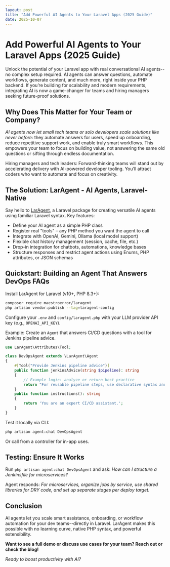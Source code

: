 ```yaml
---
layout: post
title: "Add Powerful AI Agents to Your Laravel Apps (2025 Guide)"
date: 2025-10-07
---
```


# Add Powerful AI Agents to Your Laravel Apps (2025 Guide)

Unlock the potential of your Laravel app with real conversational AI agents--no complex setup required. AI agents can answer questions, automate workflows, generate content, and much more, right inside your PHP backend. If you’re building for scalability and modern requirements, integrating AI is now a game-changer for teams and hiring managers seeking future-proof solutions.

## Why Does This Matter for Your Team or Company?

*AI agents now let small tech teams or solo developers scale solutions like never before*: they automate answers for users, speed up onboarding, reduce repetitive support work, and enable truly smart workflows. This empowers your team to focus on building value, not answering the same old questions or sifting through endless documentation. 

Hiring managers and tech leaders: Forward-thinking teams will stand out by accelerating delivery with AI-powered developer tooling. You’ll attract coders who want to automate and focus on creativity.

## The Solution: LarAgent - AI Agents, Laravel-Native

Say hello to [LarAgent](https://github.com/maestroerror/laragent), a Laravel package for creating versatile AI agents using familiar Laravel syntax. Key features:

- Define your AI agent as a simple PHP class
- Register real "tools" – any PHP method you want the agent to call
- Integrate with OpenAI, Gemini, Ollama (local model support)
- Flexible chat history management (session, cache, file, etc.)
- Drop-in integration for chatbots, automations, knowledge bases
- Structure responses and restrict agent actions using Enums, PHP attributes, or JSON schemas

## Quickstart: Building an Agent That Answers DevOps FAQs

Install LarAgent for Laravel (v10+, PHP 8.3+):

```bash
composer require maestroerror/laragent
php artisan vendor:publish --tag=laragent-config
```

Configure your `.env` and `config/laragent.php` with your LLM provider API key (e.g., `OPENAI_API_KEY`).

Example: Create an ``Agent`` that answers CI/CD questions with a tool for Jenkins pipeline advice.

```php
use LarAgent\Attributes\Tool;

class DevOpsAgent extends \LarAgent\Agent
{
    #[Tool("Provide Jenkins pipeline advice")]
    public function jenkinsAdvice(string $pipeline): string
    {
        // Example logic: analyze or return best practice
        return "For reusable pipeline steps, use declarative syntax and shared library functions.";
    }
    public function instructions(): string
    {
        return 'You are an expert CI/CD assistant.';
    }
}
```

Test it locally via CLI:

```sh
php artisan agent:chat DevOpsAgent
```

Or call from a controller for in-app uses.

## Testing: Ensure It Works

Run `php artisan agent:chat DevOpsAgent` and ask:
*How can I structure a Jenkinsfile for microservices?*

Agent responds: *For microservices, organize jobs by service, use shared libraries for DRY code, and set up separate stages per deploy target.*

## Conclusion

AI agents let you scale smart assistance, onboarding, or workflow automation for your dev teams--directly in Laravel. LarAgent makes this possible with no learning curve, native PHP syntax, and powerful extensibility. 

**Want to see a full demo or discuss use cases for your team? Reach out or check the blog!**

*Ready to boost productivity with AI?*